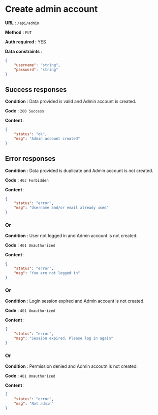 # Create admin account
**URL** : `/api/admin`

**Method** : `PUT`

**Auth required** : YES

**Data constraints** : 
```json
{
    "username": "string",
    "password": "string"
}
```

## Success responses
**Condition** :  Data provided is valid and Admin account is created.

**Code** : `200 Success`

**Content** :
```json
{
    "status": "ok",
    "msg": "Admin account created"
}
```

## Error responses
**Condition** :  Data provided is duplicate and Admin account is not created.

**Code** : `403 Forbidden`

**Content** :
```json
{
    "status": "error",
    "msg": "Username and/or email already used"
}
```

### Or

**Condition** :  User not logged in and Admin account is not created.

**Code** : `401 Unauthorized`

**Content** :
```json
{
    "status": "error",
    "msg": "You are not logged in"
}
```

### Or

**Condition** :  Login session expired and Admin account is not created.

**Code** : `401 Unauthorized`

**Content** :
```json
{
    "status": "error",
    "msg": "Session expired. Please log in again"
}
```

### Or

**Condition** :  Permission denied and Admin accoutn is not created.

**Code** : `401 Unauthorized`

**Content** :
```json
{
    "status": "error",
    "msg": "Not admin"
}
```
